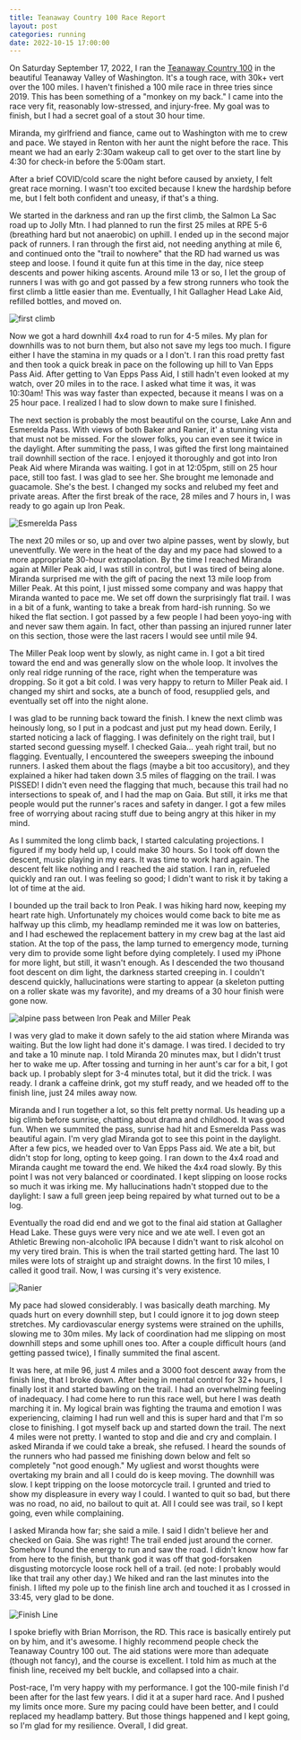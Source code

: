 ```yaml
---
title: Teanaway Country 100 Race Report
layout: post
categories: running
date: 2022-10-15 17:00:00
---
```


On Saturday September 17, 2022, I ran the [Teanaway Country 100](https://teanawaycountry100.com) in the beautiful Teanaway Valley of Washington. It's a tough race, with 30k+ vert over the 100 miles. I haven't finished a 100 mile race in three tries since 2019. This has been something of a "monkey on my back." I came into the race very fit, reasonably low-stressed, and injury-free. My goal was to finish, but I had a secret goal of a stout 30 hour time.

<!--break-->

Miranda, my girlfriend and fiance, came out to Washington with me to crew and pace. We stayed in Renton with her aunt the night before the race. This meant we had an early 2:30am wakeup call to get over to the start line by 4:30 for check-in before the 5:00am start.

After a brief COVID/cold scare the night before caused by anxiety, I felt great race morning. I wasn't too excited because I knew the hardship before me, but I felt both confident and uneasy, if that's a thing.

We started in the darkness and ran up the first climb, the Salmon La Sac road up to Jolly Mtn. I had planned to run the first 25 miles at RPE 5-6 (breathing hard but not anaerobic) on uphill. I ended up in the second major pack of runners. I ran through the first aid, not needing anything at mile 6, and continued onto the "trail to nowhere" that the RD had warned us was steep and loose. I found it quite fun at this time in the day, nice steep descents and power hiking ascents. Around mile 13 or so, I let the group of runners I was with go and got passed by a few strong runners who took the first climb a little easier than me. Eventually, I hit Gallagher Head Lake Aid, refilled bottles, and moved on.

![first climb](/img/teanaway-country-100-2022/first_climb.jpeg)

Now we got a hard downhill 4x4 road to run for 4-5 miles. My plan for downhills was to not burn them, but also not save my legs too much. I figure either I have the stamina in my quads or a I don't. I ran this road pretty fast and then took a quick break in pace on the following up hill to Van Epps Pass Aid. After getting to Van Epps Pass Aid, I still hadn't even looked at my watch, over 20 miles in to the race. I asked what time it was, it was 10:30am! This was way faster than expected, because it means I was on a 25 hour pace. I realized I had to slow down to make sure I finished.

The next section is probably the most beautiful on the course, Lake Ann and Esmerelda Pass. With views of both Baker and Ranier, it' a stunning vista that must not be missed. For the slower folks, you can even see it twice in the daylight. After summiting the pass, I was gifted the first long maintained trail downhill section of the race. I enjoyed it thoroughly and got into Iron Peak Aid where Miranda was waiting. I got in at 12:05pm, still on 25 hour pace, still too fast. I was glad to see her. She brought me lemonade and guacamole. She's the best. I changed my socks and relubed my feet and private areas. After the first break of the race, 28 miles and 7 hours in, I was ready to go again up Iron Peak.

![Esmerelda Pass](/img/teanaway-country-100-2022/esmerelda_pass.jpeg)

The next 20 miles or so, up and over two alpine passes, went by slowly, but uneventfully. We were in the heat of the day and my pace had slowed to a more appropriate 30-hour extrapolation. By the time I reached Miranda again at Miller Peak aid, I was still in control, but I was tired of being alone. Miranda surprised me with the gift of pacing the next 13 mile loop from Miller Peak. At this point, I just missed some company and was happy that Miranda wanted to pace me. We set off down the surprisingly flat trail. I was in a bit of a funk, wanting to take a break from hard-ish running. So we hiked the flat section. I got passed by a few people I had been yoyo-ing with and never saw them again. In fact, other than passing an injured runner later on this section, those were the last racers I would see until mile 94.

The Miller Peak loop went by slowly, as night came in. I got a bit tired toward the end and was generally slow on the whole loop. It involves the only real ridge running of the race, right when the temperature was dropping. So it got a bit cold. I was very happy to return to Miller Peak aid. I changed my shirt and socks, ate a bunch of food, resupplied gels, and eventually set off into the night alone.

I was glad to be running back toward the finish. I knew the next climb was heinously long, so I put in a podcast and just put my head down. Eerily, I started noticing a lack of flagging. I was definitely on the right trail, but I started second guessing myself. I checked Gaia... yeah right trail, but no flagging. Eventually, I encountered the sweepers sweeping the inbound runners. I asked them about the flags (maybe a bit too accusitory), and they explained a hiker had taken down 3.5 miles of flagging on the trail. I was PISSED! I didn't even need the flagging that much, because this trail had no intersections to speak of, and I had the map on Gaia. But still, it irks me that people would put the runner's races and safety in danger. I got a few miles free of worrying about racing stuff due to being angry at this hiker in my mind.

As I summited the long climb back, I started calculating projections. I figured if my body held up, I could make 30 hours. So I took off down the descent, music playing in my ears. It was time to work hard again. The descent felt like nothing and I reached the aid station. I ran in, refueled quickly and ran out. I was feeling so good; I didn't want to risk it by taking a lot of time at the aid.

I bounded up the trail back to Iron Peak. I was hiking hard now, keeping my heart rate high. Unfortunately my choices would come back to bite me as halfway up this climb, my headlamp reminded me it was low on batteries, and I had eschewed the replacement battery in my crew bag at the last aid station. At the top of the pass, the lamp turned to emergency mode, turning very dim to provide some light before dying completely. I used my iPhone for more light, but still, it wasn't enough. As I descended the two thousand foot descent on dim light, the darkness started creeping in. I couldn't descend quickly, hallucinations were starting to appear (a skeleton putting on a roller skate was my favorite), and my dreams of a 30 hour finish were gone now.

![alpine pass between Iron Peak and Miller Peak](/img/teanaway-country-100-2022/alpine_pass.jpeg)

I was very glad to make it down safely to the aid station where Miranda was waiting. But the low light had done it's damage. I was tired. I decided to try and take a 10 minute nap. I told Miranda 20 minutes max, but I didn't trust her to wake me up. After tossing and turning in her aunt's car for a bit, I got back up. I probably slept for 3-4 minutes total, but it did the trick. I was ready. I drank a caffeine drink, got my stuff ready, and we headed off to the finish line, just 24 miles away now.

Miranda and I run together a lot, so this felt pretty normal. Us heading up a big climb before sunrise, chatting about drama and childhood. It was good fun. When we summited the pass, sunrise had hit and Esmerelda Pass was beautiful again. I'm very glad Miranda got to see this point in the daylight. After a few pics, we headed over to Van Epps Pass aid. We ate a bit, but didn't stop for long, opting to keep going. I ran down to the 4x4 road and Miranda caught me toward the end. We hiked the 4x4 road slowly. By this point I was not very balanced or coordinated. I kept slipping on loose rocks so much it was irking me. My hallucinations hadn't stopped due to the daylight: I saw a full green jeep being repaired by what turned out to be a log.

Eventually the road did end and we got to the final aid station at Gallagher Head Lake. These guys were very nice and we ate well. I even got an Athletic Brewing non-alcoholic IPA because I didn't want to risk alcohol on my very tired brain. This is when the trail started getting hard. The last 10 miles were lots of straight up and straight downs. In the first 10 miles, I called it good trail. Now, I was cursing it's very existence.

![Ranier](/img/teanaway-country-100-2022/ranier.jpeg)

My pace had slowed considerably. I was basically death marching. My quads hurt on every downhill step, but I could ignore it to jog down steep stretches. My cardiovascular energy systems were strained on the uphills, slowing me to 30m miles. My lack of coordination had me slipping on most downhill steps and some uphill ones too. After a couple difficult hours (and getting passed twice), I finally summited the final ascent.

It was here, at mile 96, just 4 miles and a 3000 foot descent away from the finish line, that I broke down. After being in mental control for 32+ hours, I finally lost it and started bawling on the trail. I had an overwhelming feeling of inadequacy. I had come here to run this race well, but here I was death marching it in. My logical brain was fighting the trauma and emotion I was experiencing, claiming I had run well and this is super hard and that I'm so close to finishing. I got myself back up and started down the trail. The next 4 miles were not pretty. I wanted to stop and die and cry and complain. I asked Miranda if we could take a break, she refused. I heard the sounds of the runners who had passed me finishing down below and felt so completely "not good enough." My ugliest and worst thoughts were overtaking my brain and all I could do is keep moving. The downhill was slow. I kept tripping on the loose motorcycle trail. I grunted and tried to show my displeasure in every way I could. I wanted to quit so bad, but there was no road, no aid, no bailout to quit at. All I could see was trail, so I kept going, even while complaining.

I asked Miranda how far; she said a mile. I said I didn't believe her and checked on Gaia. She was right! The trail ended just around the corner. Somehow I found the energy to run and saw the road. I didn't know how far from here to the finish, but thank god it was off that god-forsaken disgusting motorcycle loose rock hell of a trail. (ed note: I probably would like that trail any other day.) We hiked and ran the last minutes into the finish. I lifted my pole up to the finish line arch and touched it as I crossed in 33:45, very glad to be done.

![Finish Line](/img/teanaway-country-100-2022/finish.jpeg)

I spoke briefly with Brian Morrison, the RD. This race is basically entirely put on by him, and it's awesome. I highly recommend people check the Teanaway Country 100 out. The aid stations were more than adequate (though not fancy), and the course is excellent. I told him as much at the finish line, received my belt buckle, and collapsed into a chair.

Post-race, I'm very happy with my performance. I got the 100-mile finish I'd been after for the last few years. I did it at a super hard race. And I pushed my limits once more. Sure my pacing could have been better, and I could replaced my headlamp battery. But those things happened and I kept going, so I'm glad for my resilience. Overall, I did great.
